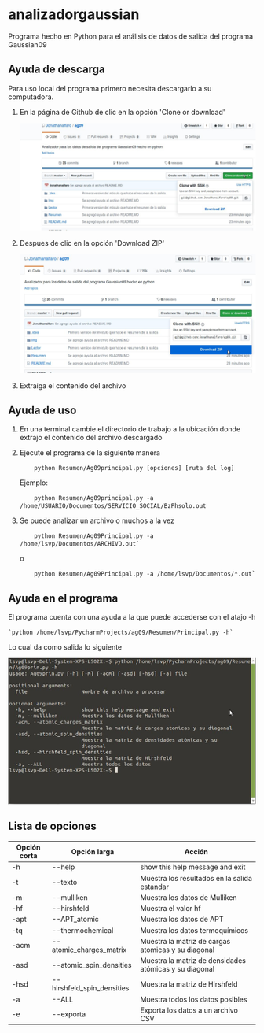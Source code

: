 # analizadorgaussian
Programa hecho en Python para el análisis de datos de salida del programa Gaussian09

## Ayuda de descarga
Para uso local del programa primero necesita descargarlo a su computadora.

1. En la página de Github de clic en la opción 'Clone or download'

    ![Imagen 2](Img/i1.jpg)

2. Despues de clic en la opción  'Download ZIP'
    
    ![Imagen 2](Img/i2.jpg)

3. Extraiga el contenido del archivo

## Ayuda de uso

1. En una terminal cambie el directorio de trabajo a la ubicación donde extrajo el contenido del archivo descargado

2. Ejecute el programa de la siguiente manera

    ```
        python Resumen/Ag09principal.py [opciones] [ruta del log]
    ```
    Ejemplo:

    ```
        python Resumen/Ag09principal.py -a /home/USUARIO/Documentos/SERVICIO_SOCIAL/BzPhsolo.out
    ```

3. Se puede analizar un archivo o muchos a la vez

    ```
        python Resumen/Ag09Principal.py -a /home/lsvp/Documentos/ARCHIVO.out`
    ```
    o
    ```
        python Resumen/Ag09Principal.py -a /home/lsvp/Documentos/*.out`
    ```
    
## Ayuda en el programa

El programa cuenta con una ayuda a la que puede accederse con el atajo -h

    `python /home/lsvp/PycharmProjects/ag09/Resumen/Principal.py -h`

Lo cual da como salida lo siguiente



![Imagen 3](Img/i3.jpg)

## Lista de opciones

| Opción corta | Opción larga | Acción |
| - | - | - |
| -h | --help | show this help message and exit |
| -t | --texto | Muestra los resultados en la salida estandar |
| -m | --mulliken | Muestra los datos de Mulliken |
| -hf | --hirshfeld | Muestra el valor hf |
| -apt | --APT_atomic | Muestra los datos de APT |
| -tq | --thermochemical | Muestra los datos termoquímicos |
| -acm | --atomic_charges_matrix | Muestra la matriz de cargas atomicas y su diagonal |
| -asd | --atomic_spin_densities | Muestra la matriz de densidades atómicas y su diagonal |
| -hsd | --hirshfeld_spin_densities | Muestra la matriz de Hirshfeld | 
| -a | --ALL | Muestra todos los datos posibles | 
| -e | --exporta | Exporta los datos a un archivo CSV |
